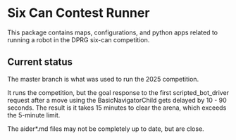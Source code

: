 # Six Can Contest Runner

This package contains maps, configurations, and python apps related to running
a robot in the DPRG six-can competition.

## Current status

The master branch is what was used to run the 2025 competition.

It runs the competition, but the goal response to the first scripted_bot_driver request
after a move using the BasicNavigatorChild gets delayed by 10 - 90 seconds. The result is
it takes 15 minutes to clear the arena, which exceeds the 5-minute limit.

The aider*.md files may not be completely up to date, but are close.